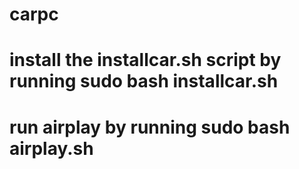 # carpc
# install the  installcar.sh script by running sudo bash installcar.sh
# run airplay by running sudo bash airplay.sh
